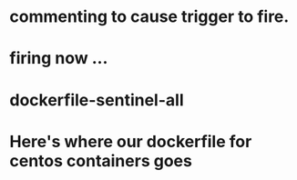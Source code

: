 # commenting to cause trigger to fire.
# firing now ...


# dockerfile-sentinel-all
# Here's where our dockerfile for centos containers goes
